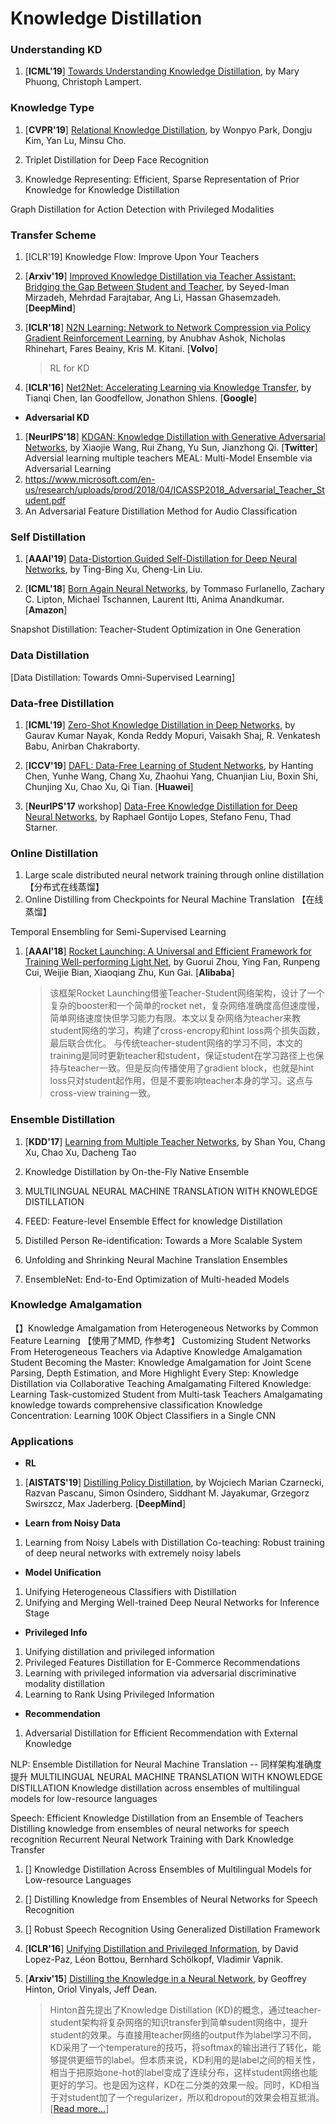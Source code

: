 # Knowledge Distillation

### Understanding KD
1. [**ICML'19**] [Towards Understanding Knowledge Distillation](http://proceedings.mlr.press/v97/phuong19a.html), by Mary Phuong, Christoph Lampert. 

### Knowledge Type
1. [**CVPR'19**] [Relational Knowledge Distillation](http://openaccess.thecvf.com/content_CVPR_2019/html/Park_Relational_Knowledge_Distillation_CVPR_2019_paper.html), by Wonpyo Park, Dongju Kim, Yan Lu, Minsu Cho.

1. Triplet Distillation for Deep Face Recognition

1. Knowledge Representing: Efficient, Sparse Representation of Prior Knowledge for Knowledge Distillation

Graph Distillation for Action Detection with Privileged Modalities


### Transfer Scheme
1. [ICLR'19] Knowledge Flow: Improve Upon Your Teachers

1. [**Arxiv'19**] [Improved Knowledge Distillation via Teacher Assistant: Bridging the Gap Between Student and Teacher](https://arxiv.org/abs/1902.03393), by Seyed-Iman Mirzadeh, Mehrdad Farajtabar, Ang Li, Hassan Ghasemzadeh. [**DeepMind**]

1. [**ICLR'18**] [N2N Learning: Network to Network Compression via Policy Gradient Reinforcement Learning](https://arxiv.org/abs/1709.06030), by Anubhav Ashok, Nicholas Rhinehart, Fares Beainy, Kris M. Kitani. [**Volvo**]
    > RL for KD



1. [**ICLR'16**] [Net2Net: Accelerating Learning via Knowledge Transfer](https://arxiv.org/abs/1511.05641), by Tianqi Chen, Ian Goodfellow, Jonathon Shlens. [**Google**]

+ **Adversarial KD**
1. [**NeurIPS'18**] [KDGAN: Knowledge Distillation with Generative Adversarial Networks](https://papers.nips.cc/paper/7358-kdgan-knowledge-distillation-with-generative-adversarial-networks), by Xiaojie Wang, Rui Zhang, Yu Sun, Jianzhong Qi. [**Twitter**]
Adversial learning multiple teachers
MEAL: Multi-Model Ensemble via Adversarial Learning
1. https://www.microsoft.com/en-us/research/uploads/prod/2018/04/ICASSP2018_Adversarial_Teacher_Student.pdf
1. An Adversarial Feature Distillation Method for Audio Classification


### Self Distillation
1. [**AAAI'19**] [Data-Distortion Guided Self-Distillation for Deep Neural Networks](https://aaai.org/ojs/index.php/AAAI/article/view/4498), by Ting-Bing Xu, Cheng-Lin Liu.

1. [**ICML'18**] [Born Again Neural Networks](https://arxiv.org/pdf/1805.04770.pdf), by Tommaso Furlanello, Zachary C. Lipton, Michael Tschannen, Laurent Itti, Anima Anandkumar. [**Amazon**]

Snapshot Distillation: Teacher-Student Optimization in One Generation

### Data Distillation

[Data Distillation: Towards Omni-Supervised Learning]

### Data-free Distillation

1. [**ICML'19**] [Zero-Shot Knowledge Distillation in Deep Networks](https://arxiv.org/abs/1905.08114), by Gaurav Kumar Nayak, Konda Reddy Mopuri, Vaisakh Shaj, R. Venkatesh Babu, Anirban Chakraborty.

1. [**ICCV'19**] [DAFL: Data-Free Learning of Student Networks](https://arxiv.org/abs/1904.01186), by Hanting Chen, Yunhe Wang, Chang Xu, Zhaohui Yang, Chuanjian Liu, Boxin Shi, Chunjing Xu, Chao Xu, Qi Tian. [**Huawei**]

1. [**NeurIPS'17** workshop] [Data-Free Knowledge Distillation for Deep Neural Networks](https://arxiv.org/abs/1710.07535), by Raphael Gontijo Lopes, Stefano Fenu, Thad Starner.

### Online Distillation

1. Large scale distributed neural network training through online distillation 【分布式在线蒸馏】
1. Online Distilling from Checkpoints for Neural Machine Translation 【在线蒸馏】

Temporal Ensembling for Semi-Supervised Learning

1. [**AAAI'18**] [Rocket Launching: A Universal and Efficient Framework for Training Well-performing Light Net](https://arxiv.org/pdf/1708.04106), by Guorui Zhou, Ying Fan, Runpeng Cui, Weijie Bian, Xiaoqiang Zhu, Kun Gai. [**Alibaba**]
    > 该框架Rocket Launching借鉴Teacher-Student网络架构，设计了一个复杂的booster和一个简单的rocket net，复杂网络准确度高但速度慢，简单网络速度快但学习能力有限。本文以复杂网络为teacher来教student网络的学习，构建了cross-encropy和hint loss两个损失函数，最后联合优化。 与传统teacher-student网络的学习不同，本文的training是同时更新teacher和student，保证student在学习路径上也保持与teacher一致。但是反向传播使用了gradient block，也就是hint loss只对student起作用，但是不要影响teacher本身的学习。这点与cross-view training一致。
    
### Ensemble Distillation
1. [**KDD'17**] [Learning from Multiple Teacher Networks](https://www.kdd.org/kdd2017/papers/view/learning-from-multiple-teacher-networks), by Shan You, Chang Xu, Chao Xu,    Dacheng Tao

1. Knowledge Distillation by On-the-Fly Native Ensemble
1. MULTILINGUAL NEURAL MACHINE TRANSLATION WITH KNOWLEDGE DISTILLATION
1. FEED: Feature-level Ensemble Effect for knowledge Distillation
1. Distilled Person Re-identification: Towards a More Scalable System

1. Unfolding and Shrinking Neural Machine Translation Ensembles
1. EnsembleNet: End-to-End Optimization of Multi-headed Models

### Knowledge Amalgamation

【】Knowledge Amalgamation from Heterogeneous Networks by Common Feature Learning 【使用了MMD, 作参考】
Customizing Student Networks From Heterogeneous Teachers via Adaptive Knowledge Amalgamation
Student Becoming the Master: Knowledge Amalgamation for Joint Scene Parsing, Depth Estimation, and More
Highlight Every Step: Knowledge Distillation via Collaborative Teaching
Amalgamating Filtered Knowledge: Learning Task-customized Student from Multi-task Teachers
Amalgamating knowledge towards comprehensive classification
Knowledge Concentration: Learning 100K Object Classifiers in a Single CNN

### Applications
+ **RL**
1. [**AISTATS'19**] [Distilling Policy Distillation](https://arxiv.org/pdf/1902.02186.pdf), by Wojciech Marian Czarnecki, Razvan Pascanu, Simon Osindero, Siddhant M. Jayakumar, Grzegorz Swirszcz, Max Jaderberg. [**DeepMind**]

+ **Learn from Noisy Data**
1. Learning from Noisy Labels with Distillation
Co-teaching: Robust training of deep neural networks with extremely noisy labels

+ **Model Unification**
1. Unifying Heterogeneous Classifiers with Distillation
1. Unifying and Merging Well-trained Deep Neural Networks for Inference Stage

+ **Privileged Info**
1. Unifying distillation and privileged information
1. Privileged Features Distillation for E-Commerce Recommendations
1. Learning with privileged information via adversarial discriminative modality distillation
1. Learning to Rank Using Privileged Information

+ **Recommendation**
1. Adversarial Distillation for Efficient Recommendation with External Knowledge

NLP:
Ensemble Distillation for Neural Machine Translation -- 同样架构准确度提升
MULTILINGUAL NEURAL MACHINE TRANSLATION WITH KNOWLEDGE DISTILLATION
Knowledge distillation across ensembles of multilingual models for low-resource languages

Speech: 
Efficient Knowledge Distillation from an Ensemble of Teachers
Distilling knowledge from ensembles of neural networks for speech recognition
Recurrent Neural Network Training with Dark Knowledge Transfer


1. [] Knowledge Distillation Across Ensembles of Multilingual Models for Low-resource Languages

1. [] Distilling Knowledge from Ensembles of Neural Networks for Speech Recognition

1. [] Robust Speech Recognition Using Generalized Distillation Framework

1. [**ICLR'16**] [Unifying Distillation and Privileged Information](https://arxiv.org/pdf/1511.03643.pdf), by David Lopez-Paz, Léon Bottou, Bernhard Schölkopf, Vladimir Vapnik. 

1. [**Arxiv'15**] [Distilling the Knowledge in a Neural Network](https://arxiv.org/pdf/1503.02531), by Geoffrey Hinton, Oriol Vinyals, Jeff Dean. 
    > Hinton首先提出了Knowledge Distillation (KD)的概念，通过teacher-student架构将复杂网络的知识transfer到简单sudent网络中，提升student的效果。与直接用teacher网络的output作为label学习不同，KD采用了一个temperature的技巧，将softmax的输出进行了转化，能够提供更细节的label。但本质来说，KD利用的是label之间的相关性，相当于把原始one-hot的label变成了连续分布，这样student网络也能更好的学习。也是因为这样，KD在二分类的效果一般。同时，KD相当于对student加了一个regularizer，所以和dropout的效果会相互抵消。[[Read more...](https://www.zhihu.com/question/50519680)]
